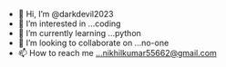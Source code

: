 - 👋 Hi, I’m @darkdevil2023
- 👀 I’m interested in ...coding
- 🌱 I’m currently learning ...python
- 💞️ I’m looking to collaborate on ...no-one
- 📫 How to reach me ...nikhilkumar55662@gmail.com

<!---
darkdevil2023/darkdevil2023 is a ✨ special ✨ repository because its `README.md` (this file) appears on your GitHub profile.
You can click the Preview link to take a look at your changes.
--->
